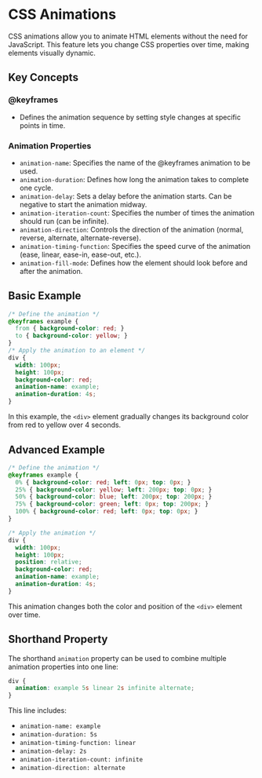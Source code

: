 # CSS Animations
CSS animations allow you to animate HTML elements without the need for JavaScript. This feature lets you change CSS properties over time, making elements visually dynamic.
## Key Concepts
### @keyframes
- Defines the animation sequence by setting style changes at specific points in time.
### Animation Properties
- `animation-name`: Specifies the name of the @keyframes animation to be used.
- `animation-duration`: Defines how long the animation takes to complete one cycle.
- `animation-delay`: Sets a delay before the animation starts. Can be negative to start the animation midway.
- `animation-iteration-count`: Specifies the number of times the animation should run (can be infinite).
- `animation-direction`: Controls the direction of the animation (normal, reverse, alternate, alternate-reverse).
- `animation-timing-function`: Specifies the speed curve of the animation (ease, linear, ease-in, ease-out, etc.).
- `animation-fill-mode`: Defines how the element should look before and after the animation.
## Basic Example
```css
/* Define the animation */
@keyframes example {
  from { background-color: red; }
  to { background-color: yellow; }
}
/* Apply the animation to an element */
div {
  width: 100px;
  height: 100px;
  background-color: red;
  animation-name: example;
  animation-duration: 4s;
}
```

In this example, the `<div>` element gradually changes its background color from red to yellow over 4 seconds.

## Advanced Example

```css
/* Define the animation */
@keyframes example {
  0% { background-color: red; left: 0px; top: 0px; }
  25% { background-color: yellow; left: 200px; top: 0px; }
  50% { background-color: blue; left: 200px; top: 200px; }
  75% { background-color: green; left: 0px; top: 200px; }
  100% { background-color: red; left: 0px; top: 0px; }
}

/* Apply the animation */
div {
  width: 100px;
  height: 100px;
  position: relative;
  background-color: red;
  animation-name: example;
  animation-duration: 4s;
}
```

This animation changes both the color and position of the `<div>` element over time.

## Shorthand Property

The shorthand `animation` property can be used to combine multiple animation properties into one line:

```css
div {
  animation: example 5s linear 2s infinite alternate;
}
```

This line includes:
- `animation-name: example`
- `animation-duration: 5s`
- `animation-timing-function: linear`
- `animation-delay: 2s`
- `animation-iteration-count: infinite`
- `animation-direction: alternate`

